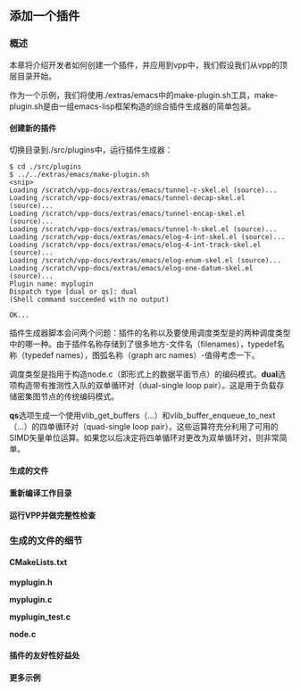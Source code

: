 ## 添加一个插件

### 概述

本章将介绍开发者如何创建一个插件，并应用到vpp中，我们假设我们从vpp的顶层目录开始。

作为一个示例，我们将使用./extras/emacs中的make-plugin.sh工具，make-plugin.sh是由一组emacs-lisp框架构造的综合插件生成器的简单包装。

#### 创建新的插件
切换目录到./src/plugins中，运行插件生成器：
```
$ cd ./src/plugins
$ ../../extras/emacs/make-plugin.sh
<snip>
Loading /scratch/vpp-docs/extras/emacs/tunnel-c-skel.el (source)...
Loading /scratch/vpp-docs/extras/emacs/tunnel-decap-skel.el (source)...
Loading /scratch/vpp-docs/extras/emacs/tunnel-encap-skel.el (source)...
Loading /scratch/vpp-docs/extras/emacs/tunnel-h-skel.el (source)...
Loading /scratch/vpp-docs/extras/emacs/elog-4-int-skel.el (source)...
Loading /scratch/vpp-docs/extras/emacs/elog-4-int-track-skel.el (source)...
Loading /scratch/vpp-docs/extras/emacs/elog-enum-skel.el (source)...
Loading /scratch/vpp-docs/extras/emacs/elog-one-datum-skel.el (source)...
Plugin name: myplugin
Dispatch type [dual or qs]: dual
(Shell command succeeded with no output)

OK...
```

插件生成器脚本会问两个问题：插件的名称以及要使用调度类型是的两种调度类型中的哪一种。由于插件名称存储到了很多地方-文件名（filenames），typedef名称（typedef names），图弧名称（graph arc names）-值得考虑一下。

调度类型是指用于构造node.c（即形式上的数据平面节点）的编码模式。**dual**选项构造带有推测性入队的双单循环对（dual-single loop pair）。这是用于负载存储密集图节点的传统编码模式。

**qs**选项生成一个使用vlib_get_buffers（…）和vlib_buffer_enqueue_to_next（…）的四单循环对（quad-single loop pair）。这些运算符充分利用了可用的SIMD矢量单位运算。如果您以后决定将四单循环对更改为双单循环对，则非常简单。

#### 生成的文件
#### 重新编译工作目录
#### 运行VPP并做完整性检查

### 生成的文件的细节
#### CMakeLists.txt
**myplugin.h**

**myplugin.c**

**myplugin_test.c**

**node.c**

#### 插件的友好性好益处
#### 更多示例